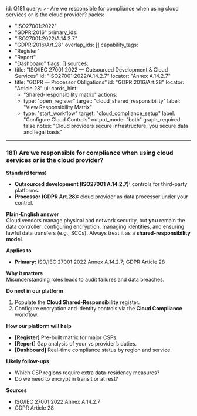 id: Q181
query: >-
  Are we responsible for compliance when using cloud services or is the cloud provider?
packs:
  - "ISO27001:2022"
  - "GDPR:2016"
primary_ids:
  - "ISO27001:2022/A.14.2.7"
  - "GDPR:2016/Art.28"
overlap_ids: []
capability_tags:
  - "Register"
  - "Report"
  - "Dashboard"
flags: []
sources:
  - title: "ISO/IEC 27001:2022 — Outsourced Development & Cloud Services"
    id: "ISO27001:2022/A.14.2.7"
    locator: "Annex A.14.2.7"
  - title: "GDPR — Processor Obligations"
    id: "GDPR:2016/Art.28"
    locator: "Article 28"
ui:
  cards_hint:
    - "Shared-responsibility matrix"
  actions:
    - type: "open_register"
      target: "cloud_shared_responsibility"
      label: "View Responsibility Matrix"
    - type: "start_workflow"
      target: "cloud_compliance_setup"
      label: "Configure Cloud Controls"
output_mode: "both"
graph_required: false
notes: "Cloud providers secure infrastructure; you secure data and legal basis"
---
### 181) Are we responsible for compliance when using cloud services or is the cloud provider?

**Standard terms)**  
- **Outsourced development (ISO27001 A.14.2.7):** controls for third-party platforms.  
- **Processor (GDPR Art.28):** cloud provider as data processor under your control.

**Plain-English answer**  
Cloud vendors manage physical and network security, but **you** remain the data controller: configuring encryption, managing identities, and ensuring lawful data transfers (e.g., SCCs). Always treat it as a **shared-responsibility model**.

**Applies to**  
- **Primary:** ISO/IEC 27001:2022 Annex A.14.2.7; GDPR Article 28

**Why it matters**  
Misunderstanding roles leads to audit failures and data breaches.

**Do next in our platform**  
1. Populate the **Cloud Shared-Responsibility** register.  
2. Configure encryption and identity controls via the **Cloud Compliance** workflow.

**How our platform will help**  
- **[Register]** Pre-built matrix for major CSPs.  
- **[Report]** Gap analysis of your vs provider’s duties.  
- **[Dashboard]** Real-time compliance status by region and service.

**Likely follow-ups**  
- Which CSP regions require extra data-residency measures?  
- Do we need to encrypt in transit or at rest?

**Sources**  
- ISO/IEC 27001:2022 Annex A.14.2.7  
- GDPR Article 28  
